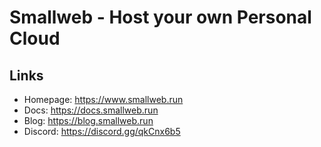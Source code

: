 # Smallweb - Host your own Personal Cloud

## Links

- Homepage: <https://www.smallweb.run>
- Docs: <https://docs.smallweb.run>
- Blog: <https://blog.smallweb.run>
- Discord: <https://discord.gg/qkCnx6b5>
